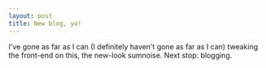 ```yaml
---
layout: post
title: New blog, yo!
---
```


I've gone as far as I can (I definitely haven't gone as far as I can) tweaking the front-end on this, the new-look sumnoise. Next stop: blogging.